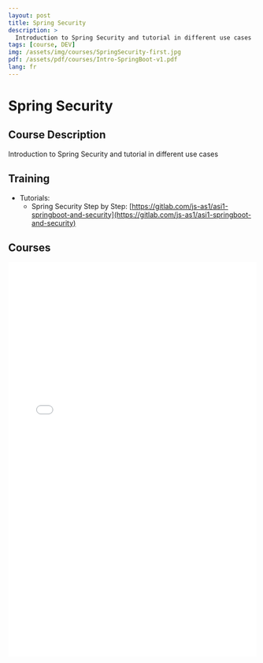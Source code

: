 ```yaml
---
layout: post
title: Spring Security
description: >
  Introduction to Spring Security and tutorial in different use cases
tags: [course, DEV]
img: /assets/img/courses/SpringSecurity-first.jpg
pdf: /assets/pdf/courses/Intro-SpringBoot-v1.pdf
lang: fr
---
```

# Spring Security
## Course Description
 Introduction to Spring Security and tutorial in different use cases

## Training
- Tutorials:
    - Spring Security Step by Step: [https://gitlab.com/js-as1/asi1-springboot-and-security](https://gitlab.com/js-as1/asi1-springboot-and-security)
 
## Courses
<embed src="/assets/pdf/courses/Spring-Security.pdf" width="100%" height="800px" type='application/pdf'/>



